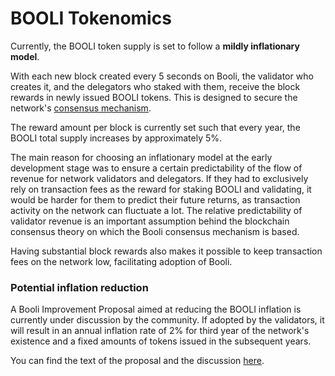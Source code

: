 # BOOLI Tokenomics

Currently, the BOOLI token supply is set to follow a **mildly inflationary model**. 

With each new block created every 5 seconds on Booli, the validator who creates it, and the delegators who staked with them, receive the block rewards in newly issued BOOLI tokens. This is designed to secure the network's [consensus mechanism](https://docs.booliscan.com/general/fuse-network-blockchain/fuse-consensus). 

The reward amount per block is currently set such that every year, the BOOLI total supply increases by approximately 5%.

The main reason for choosing an inflationary model at the early development stage was to ensure a certain predictability of the flow of revenue for network validators and delegators. If they had to exclusively rely on transaction fees as the reward for staking BOOLI and validating, it would be harder for them to predict their future returns, as transaction activity on the network can fluctuate a lot. The relative predictability of validator revenue is an important assumption behind the blockchain consensus theory on which the Booli consensus mechanism is based.  

Having substantial block rewards also makes it possible to keep transaction fees on the network low, facilitating adoption of Booli.

### Potential inflation reduction  

A Booli Improvement Proposal aimed at reducing the BOOLI inflation  is currently under discussion by the community. If adopted by the validators, it will result in an annual inflation rate of 2% for third year of the network's existence and a fixed amounts of tokens issued in the subsequent years.

You can find the text of the proposal and the discussion [here](https://forum.booliscan.com/t/changing-fuse-network-inflation-rate/102).   
